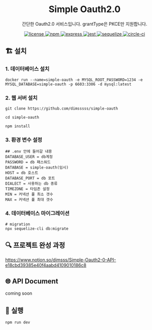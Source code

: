 <p align="center">
    <h1 align="center">
        Simple Oauth2.0 
    </h1>
    <p align="center">간단한 Oauth2.0 서비스입니다. grantType은 PKCE만 지원합니다<a href="https://github.com/dimsssss/simple-oauth"></a>.</p>
</p>

<p align="center">
    <a href="">
        <img alt="license" src="https://img.shields.io/github/license/dimsssss/toy-intergration-test">
    </a>
    <a href="">
        <img alt="npm" src="https://img.shields.io/node/v-lts/npm?label=npm&logo=npm">
    </a>
    <a href="https://expressjs.com/">
        <img alt="express" src="https://img.shields.io/node/v-lts/express?label=express&logo=express">
    </a>
    <a href="https://jestjs.io/">
        <img alt="jest" src="https://img.shields.io/node/v-lts/express?label=jest&logo=jest">
    </a>
    <a href="https://sequelize.org/">
        <img alt="sequelize" src="https://img.shields.io/node/v-lts/sequelize?label=sequelize&logo=sequelize">
    </a>
    <a href="https://dl.circleci.com/status-badge/redirect/gh/dimsssss/simple-oauth/tree/main">
        <img alt="circle-ci" src="https://dl.circleci.com/status-badge/img/gh/dimsssss/simple-oauth/tree/main.svg?style=svg">
    </a>
</p>

## 🏗 설치

### 1. 데이터베이스 설치

```shell
docker run --name=simple-oauth -e MYSQL_ROOT_PASSWORD=1234 -e MYSQL_DATABASE=simple-oauth -p 6603:3306 -d mysql:latest
```

### 2. 웹 서버 설치

```shell
git clone https://github.com/dimsssss/simple-oauth

cd simple-oauth

npm install
```

### 3. 환경 변수 설정

```
## .env 안에 들어갈 내용
DATABASE_USER = db계정
PASSWORD = db 패스워드
DATABASE = simple-oauth(임시)
HOST = db 호스트
DATABASE_PORT = db 포트
DIALECT = 사용하는 db 종류
TIMEZONE = 타임존 설정
MIN = 커넥션 풀 최소 갯수
MAX = 커넥션 풀 최대 갯수
```

### 4. 데이터베이스 마이그레이션

```shell-
# migration
npx sequelize-cli db:migrate
```

## 🔍 프로젝트 완성 과정

https://www.notion.so/dimsss/Simple-Oauth2-0-API-e18cbd39385e40f4aabd4109010186c8

## 🌐 API Document

coming soon

## 🧾 실행

```shell
npm run dev
```
